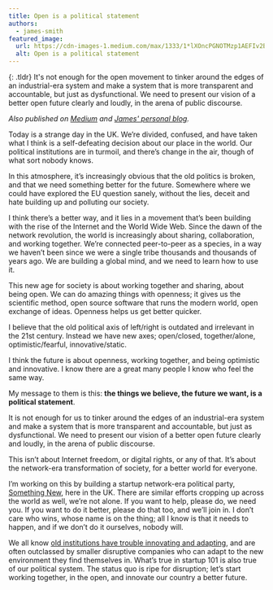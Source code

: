 ```yaml
---
title: Open is a political statement
authors:
  - james-smith
featured_image:
  url: https://cdn-images-1.medium.com/max/1333/1*lXOncPGNOTMzp1AEFIv2Bg.jpeg
  alt: Open is a political statement
---
```


{: .tldr}
It's not enough for the open movement to tinker around the edges of an industrial-era system and make a system that is more transparent and accountable, but just as dysfunctional. We need to present our vision of a better open future clearly and loudly, in the arena of public discourse.

*Also published on [Medium](https://medium.com/@Floppy/open-is-a-political-statement-89d603e119cf#.i201zkw77) and [James' personal blog](http://floppy.org.uk/blog/2016/06/24/open-is-a-political-statement/).*

Today is a strange day in the UK. We’re divided, confused, and have taken what I think is a self-defeating decision about our place in the world. Our political institutions are in turmoil, and there’s change in the air, though of what sort nobody knows.

In this atmosphere, it’s increasingly obvious that the old politics is broken, and that we need something better for the future. Somewhere where we could have explored the EU question sanely, without the lies, deceit and hate building up and polluting our society.

I think there’s a better way, and it lies in a movement that’s been building with the rise of the Internet and the World Wide Web. Since the dawn of the network revolution, the world is increasingly about sharing, collaboration, and working together. We’re connected peer-to-peer as a species, in a way we haven’t been since we were a single tribe thousands and thousands of years ago. We are building a global mind, and we need to learn how to use it.

This new age for society is about working together and sharing, about being open. We can do amazing things with openness; it gives us the scientific method, open source software that runs the modern world, open exchange of ideas. Openness helps us get better quicker.

I believe that the old political axis of left/right is outdated and irrelevant in the 21st century. Instead we have new axes; open/closed, together/alone, optimistic/fearful, innovative/static.

I think the future is about openness, working together, and being optimistic and innovative. I know there are a great many people I know who feel the same way.

My message to them is this: **the things we believe, the future we want, is a political statement**.

It is not enough for us to tinker around the edges of an industrial-era system and make a system that is more transparent and accountable, but just as dysfunctional. We need to present our vision of a better open future clearly and loudly, in the arena of public discourse.

This isn’t about Internet freedom, or digital rights, or any of that. It’s about the network-era transformation of society, for a better world for everyone.

I’m working on this by building a startup network-era political party, [Something New](http://somethingnew.org.uk), here in the UK. There are similar efforts cropping up across the world as well, we’re not alone. If you want to help, please do, we need you. If you want to do it better, please do that too, and we’ll join in. I don’t care who wins, whose name is on the thing; all I know is that it needs to happen, and if we don’t do it ourselves, nobody will.

We all know [old institutions have trouble innovating and adapting](https://en.wikipedia.org/wiki/The_Innovator%27s_Dilemma), and are often outclassed by smaller disruptive companies who can adapt to the new environment they find themselves in. What’s true in startup 101 is also true of our political system. The status quo is ripe for disruption; let’s start working together, in the open, and innovate our country a better future.